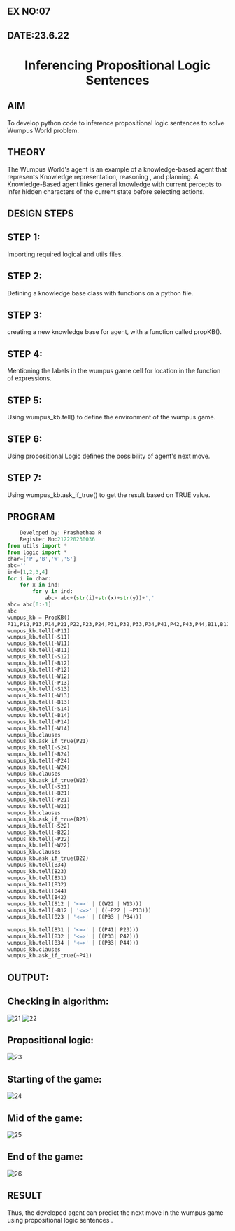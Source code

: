 ## EX NO:07
## DATE:23.6.22
# <p align="center">Inferencing Propositional Logic Sentences

## AIM

To develop python code to inference propositional logic sentences to solve Wumpus World problem.

## THEORY
The Wumpus World's agent is an example of a knowledge-based agent that represents Knowledge representation, reasoning , and planning. A Knowledge-Based agent links general knowledge with current percepts to infer hidden characters of the current state before selecting actions.

## DESIGN STEPS
## STEP 1:
Importing required logical and utils files.

## STEP 2:
Defining a knowledge base class with functions on a python file.

## STEP 3:
creating a new knowledge base for agent, with a function called propKB().

## STEP 4:
Mentioning the labels in the wumpus game cell for location in the function of expressions.

## STEP 5:
Using wumpus_kb.tell() to define the environment of the wumpus game.

## STEP 6:
Using propositional Logic defines the possibility of agent's next move.

## STEP 7:
Using wumpus_kb.ask_if_true() to get the result based on TRUE value.

## PROGRAM
```python
    Developed by: Prashethaa R
    Register No:212220230036
from utils import *
from logic import *
char=['P','B','W','S']
abc=''
ind=[1,2,3,4]
for i in char:
    for x in ind:
        for y in ind:
            abc= abc+(str(i)+str(x)+str(y))+','
abc= abc[0:-1]
abc
wumpus_kb = PropKB()
P11,P12,P13,P14,P21,P22,P23,P24,P31,P32,P33,P34,P41,P42,P43,P44,B11,B12,B13,B14,B21,B22,B23,B24,B31,B32,B33,B34,B41,B42,B43,B44,W11,W12,W13,W14,W21,W22,W23,W24,W31,W32,W33,W34,W41,W42,W43,W44,S11,S12,S13,S14,S21,S22,S23,S24,S31,S32,S33,S34,S41,S42,S43,S44= expr('P11,P12,P13,P14,P21,P22,P23,P24,P31,P32,P33,P34,P41,P42,P43,P44,B11,B12,B13,B14,B21,B22,B23,B24,B31,B32,B33,B34,B41,B42,B43,B44,W11,W12,W13,W14,W21,W22,W23,W24,W31,W32,W33,W34,W41,W42,W43,W44,S11,S12,S13,S14,S21,S22,S23,S24,S31,S32,S33,S34,S41,S42,S43,S44')
wumpus_kb.tell(~P11)
wumpus_kb.tell(~S11)
wumpus_kb.tell(~W11)
wumpus_kb.tell(~B11)
wumpus_kb.tell(~S12)
wumpus_kb.tell(~B12)
wumpus_kb.tell(~P12)
wumpus_kb.tell(~W12)
wumpus_kb.tell(~P13)
wumpus_kb.tell(~S13) 
wumpus_kb.tell(~W13)
wumpus_kb.tell(~B13)
wumpus_kb.tell(~S14)
wumpus_kb.tell(~B14)
wumpus_kb.tell(~P14)
wumpus_kb.tell(~W14)
wumpus_kb.clauses
wumpus_kb.ask_if_true(P21)
wumpus_kb.tell(~S24)
wumpus_kb.tell(~B24)
wumpus_kb.tell(~P24)
wumpus_kb.tell(~W24)
wumpus_kb.clauses
wumpus_kb.ask_if_true(W23)
wumpus_kb.tell(~S21)
wumpus_kb.tell(~B21)
wumpus_kb.tell(~P21)
wumpus_kb.tell(~W21)
wumpus_kb.clauses
wumpus_kb.ask_if_true(B21)
wumpus_kb.tell(~S22)
wumpus_kb.tell(~B22)
wumpus_kb.tell(~P22)
wumpus_kb.tell(~W22)
wumpus_kb.clauses
wumpus_kb.ask_if_true(B22)
wumpus_kb.tell(B34)
wumpus_kb.tell(B23)
wumpus_kb.tell(B31)
wumpus_kb.tell(B32)
wumpus_kb.tell(B44)
wumpus_kb.tell(B42)
wumpus_kb.tell(S12 | '<=>' | ((W22 | W13)))
wumpus_kb.tell(~B12 | '<=>' | ((~P22 | ~P13)))
wumpus_kb.tell(B23 | '<=>' | ((P33 | P34)))

wumpus_kb.tell(B31 | '<=>' | ((P41| P23)))
wumpus_kb.tell(B32 | '<=>' | ((P33| P42)))
wumpus_kb.tell(B34 | '<=>' | ((P33| P44)))
wumpus_kb.clauses
wumpus_kb.ask_if_true(~P41)
```

## OUTPUT:
## Checking in algorithm:
![21](https://user-images.githubusercontent.com/75235090/175758834-b2efad2d-195c-4ca9-93c7-23117c4baf08.png)
![22](https://user-images.githubusercontent.com/75235090/175758841-854bdea3-ab4f-4730-881c-4a787ad4ffc5.png)
## Propositional logic:
![23](https://user-images.githubusercontent.com/75235090/175758880-3a98ba74-2657-4bc9-9918-d50cf79c2fd2.png)
## Starting of the game:
![24](https://user-images.githubusercontent.com/75235090/175758904-9e04ae05-4c41-45d6-9587-c16d28775b64.png)
## Mid of the game:
![25](https://user-images.githubusercontent.com/75235090/175758917-a1b07f7e-0864-4ed8-9514-b881778a5331.png)
## End of the game:
![26](https://user-images.githubusercontent.com/75235090/175758937-bd118486-7374-431a-8ec3-fb71ba5e1871.png)
## RESULT
Thus, the developed agent can predict the next move in the wumpus game using propositional logic sentences .
